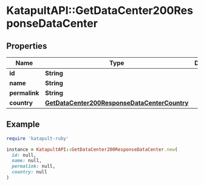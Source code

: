 # KatapultAPI::GetDataCenter200ResponseDataCenter

## Properties

| Name | Type | Description | Notes |
| ---- | ---- | ----------- | ----- |
| **id** | **String** |  | [optional] |
| **name** | **String** |  | [optional] |
| **permalink** | **String** |  | [optional] |
| **country** | [**GetDataCenter200ResponseDataCenterCountry**](GetDataCenter200ResponseDataCenterCountry.md) |  | [optional] |

## Example

```ruby
require 'katapult-ruby'

instance = KatapultAPI::GetDataCenter200ResponseDataCenter.new(
  id: null,
  name: null,
  permalink: null,
  country: null
)
```

